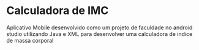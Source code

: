 # Calculadora de IMC
Aplicativo Mobile desenvolvido como um projeto de faculdade no android studio utilizando Java e XML para desenvolver uma calculadora de indice de massa corporal 
